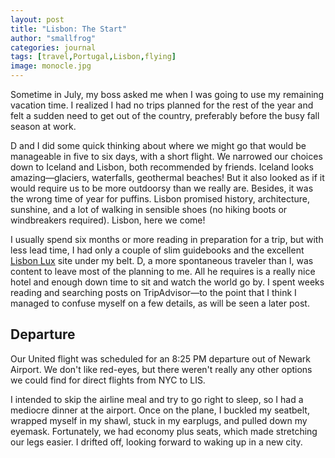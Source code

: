 ```yaml
---
layout: post
title: "Lisbon: The Start"
author: "smallfrog"
categories: journal
tags: [travel,Portugal,Lisbon,flying]
image: monocle.jpg
---
```


Sometime in July, my boss asked me when I was going to use my remaining vacation time. I realized I had no trips planned for the rest of the year and felt a sudden need to get out of the country, preferably before the busy fall season at work. 

D and I did some quick thinking about where we might go that would be manageable in five to six days, with a short flight. We narrowed our choices down to Iceland and Lisbon, both recommended by friends. Iceland looks amazing—glaciers, waterfalls, geothermal beaches! But it also looked as if it would require us to be more outdoorsy than we really are. Besides, it was the wrong time of year for puffins. Lisbon promised history, architecture, sunshine, and a lot of walking in sensible shoes (no hiking boots or windbreakers required). Lisbon, here we come! 

I usually spend six months or more reading in preparation for a trip, but with less lead time, I had only a couple of slim guidebooks and the excellent [Lisbon Lux](https://www.lisbonlux.com/) site under my belt. D, a more spontaneous traveler than I, was content to leave most of the planning to me. All he requires is a really nice hotel and enough down time to sit and watch the world go by. I spent weeks reading and searching posts on TripAdvisor—to the point that I think I managed to confuse myself on a few details, as will be seen a later post. 


## Departure

Our United flight was scheduled for an 8:25 PM departure out of Newark Airport. We don't like red-eyes, but there weren't really any other options we could find for direct flights from NYC to LIS. 

I intended to skip the airline meal and try to go right to sleep, so I had a mediocre dinner at the airport. Once on the plane, I buckled my seatbelt, wrapped myself in my shawl, stuck in my earplugs, and pulled down my eyemask. Fortunately, we had economy plus seats, which made stretching our legs easier. I drifted off, looking forward to waking up in a new city.



